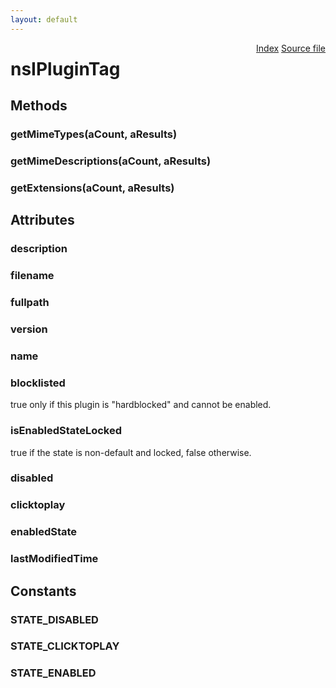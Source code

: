 ```yaml
---
layout: default
---
```

<div class='links' style='float:right'><a href="../index.html">Index</a>
<a href="http://dxr.mozilla.org/mozilla-central/source/dom/plugins/base/nsIPluginTag.idl">Source file</a>
</div>

# nsIPluginTag #

## Methods ##

### getMimeTypes(aCount, aResults) ###

### getMimeDescriptions(aCount, aResults) ###

### getExtensions(aCount, aResults) ###

## Attributes ##

### description ###

### filename ###

### fullpath ###

### version ###

### name ###

### blocklisted ###
  
true only if this plugin is "hardblocked" and cannot be enabled.  
  

### isEnabledStateLocked ###
  
true if the state is non-default and locked, false otherwise.  
  

### disabled ###

### clicktoplay ###

### enabledState ###

### lastModifiedTime ###

## Constants ##

### STATE_DISABLED ###

### STATE_CLICKTOPLAY ###

### STATE_ENABLED ###
